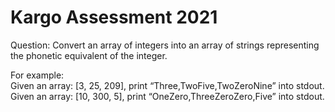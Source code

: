 # Kargo Assessment 2021

Question: Convert an array of integers into an array of strings representing the phonetic equivalent of the integer.

For example:<br />
Given an array: [3, 25, 209], print “Three,TwoFive,TwoZeroNine” into stdout.<br />
Given an array: [10, 300, 5], print “OneZero,ThreeZeroZero,Five” into stdout.<br />
